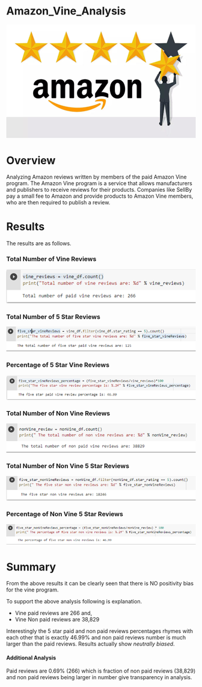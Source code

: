 # Amazon_Vine_Analysis

![git-hub](https://github.com/MonaElahi/Amazon_Vine_Analysis/blob/22058622de718fdf876481dea7641642f28a2c94/DisplayImage.jpg)

# Overview

Analyzing Amazon reviews written by members of the paid Amazon Vine program. The Amazon Vine program is a service that allows manufacturers and publishers to receive reviews for their products. Companies like SellBy pay a small fee to Amazon and provide products to Amazon Vine members, who are then required to publish a review.

# Results

The results are as follows.

### Total Number of Vine Reviews

![git-hub](https://github.com/MonaElahi/Amazon_Vine_Analysis/blob/d7e60e406febc36f75230f096a9d2bcd5932de4c/Images/VineReviews.PNG)

### Total Number of 5 Star Reviews

![git-hub](https://github.com/MonaElahi/Amazon_Vine_Analysis/blob/d7e60e406febc36f75230f096a9d2bcd5932de4c/Images/5starVineReviews.PNG)

### Percentage of 5 Star Vine Reviews

![git-hub](https://github.com/MonaElahi/Amazon_Vine_Analysis/blob/d7e60e406febc36f75230f096a9d2bcd5932de4c/Images/5starVineReviews%25.PNG)

### Total Number of Non Vine Reviews

![git-hub](https://github.com/MonaElahi/Amazon_Vine_Analysis/blob/d7e60e406febc36f75230f096a9d2bcd5932de4c/Images/nonVineReview.PNG)

### Total Number of Non Vine 5 Star Reviews

![git-hub](https://github.com/MonaElahi/Amazon_Vine_Analysis/blob/d7e60e406febc36f75230f096a9d2bcd5932de4c/Images/5starNonVineReviews.PNG)

### Percentage of Non Vine 5 Star Reviews

![git-hub](https://github.com/MonaElahi/Amazon_Vine_Analysis/blob/d7e60e406febc36f75230f096a9d2bcd5932de4c/Images/5starNonVineReviews%25.PNG)


# Summary 
 
From the above results it can be clearly seen that there is NO positivity bias for the vine program.

To support the above analysis following is explanation.

- Vine paid reviews are 266 and, 
- Vine Non paid reviews are 38,829

Interestingly the 5 star paid and non paid reviews percentages rhymes with each other that is exactly 46.99%
and non paid reviews number is much larger than the paid reviews. Results actually show _neutrally biased_.  

#### Additional Analysis

Paid reviews are 0.69% (266) which is fraction of non paid reviews (38,829) and
non paid reviews being larger in number give transparency in analysis. 


 
